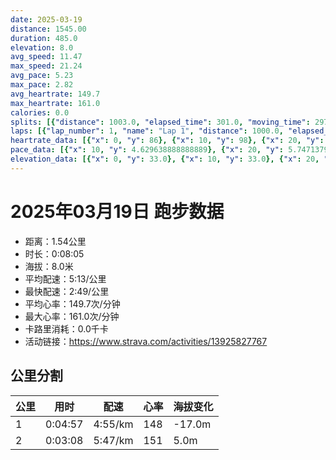 ```yaml
---
date: 2025-03-19
distance: 1545.00
duration: 485.0
elevation: 8.0
avg_speed: 11.47
max_speed: 21.24
avg_pace: 5.23
max_pace: 2.82
avg_heartrate: 149.7
max_heartrate: 161.0
calories: 0.0
splits: [{"distance": 1003.0, "elapsed_time": 301.0, "moving_time": 297.0, "average_speed": 3.38, "pace": 4.930976331360947, "average_heartrate": 148.63299663299662, "elevation_difference": -17.0, "split_number": 1}, {"distance": 542.0, "elapsed_time": 193.0, "moving_time": 188.0, "average_speed": 2.88, "pace": 5.787048611111111, "average_heartrate": 151.2712765957447, "elevation_difference": 5.0, "split_number": 2}]
laps: [{"lap_number": 1, "name": "Lap 1", "distance": 1000.0, "elapsed_time": 298.0, "moving_time": 298.0, "average_speed": 3.36, "pace": 4.960327380952381, "average_heartrate": 147.3, "max_heartrate": 161, "start_date": "2025-03-19 20:36:10+00:00", "elevation_difference": 0.0}, {"lap_number": 2, "name": "Lap 2", "distance": 545.0, "elapsed_time": 194.0, "moving_time": 194.0, "average_speed": 2.81, "pace": 5.931209964412811, "average_heartrate": 151.6, "max_heartrate": 161, "start_date": "2025-03-19 20:41:10+00:00", "elevation_difference": 8.0}]
heartrate_data: [{"x": 0, "y": 86}, {"x": 10, "y": 98}, {"x": 20, "y": 108}, {"x": 30, "y": 118}, {"x": 40, "y": 128}, {"x": 50, "y": 138}, {"x": 60, "y": 148}, {"x": 70, "y": 155}, {"x": 80, "y": 158}, {"x": 90, "y": 160}, {"x": 100, "y": 159}, {"x": 110, "y": 157}, {"x": 120, "y": 157}, {"x": 130, "y": 158}, {"x": 140, "y": 159}, {"x": 150, "y": 159}, {"x": 160, "y": 158}, {"x": 170, "y": 158}, {"x": 180, "y": 159}, {"x": 190, "y": 161}, {"x": 200, "y": 158}, {"x": 210, "y": 157}, {"x": 220, "y": 156}, {"x": 230, "y": 154}, {"x": 240, "y": 153}, {"x": 250, "y": 150}, {"x": 260, "y": 150}, {"x": 270, "y": 150}, {"x": 280, "y": 152}, {"x": 290, "y": 157}, {"x": 300, "y": 161}, {"x": 310, "y": 157}, {"x": 320, "y": 152}, {"x": 330, "y": 155}, {"x": 340, "y": 157}, {"x": 350, "y": 154}, {"x": 360, "y": 151}, {"x": 370, "y": 153}, {"x": 380, "y": 157}, {"x": 390, "y": 155}, {"x": 400, "y": 156}, {"x": 410, "y": 155}, {"x": 420, "y": 154}, {"x": 430, "y": 156}, {"x": 440, "y": 154}, {"x": 450, "y": 149}, {"x": 460, "y": 144}, {"x": 470, "y": 137}, {"x": 480, "y": 138}, {"x": 490, "y": 137}]
pace_data: [{"x": 10, "y": 4.629638888888889}, {"x": 20, "y": 5.747137931034483}, {"x": 30, "y": 5.050515151515151}, {"x": 40, "y": 4.901970588235294}, {"x": 50, "y": 4.761914285714285}, {"x": 60, "y": 4.761914285714285}, {"x": 70, "y": 4.761914285714285}, {"x": 80, "y": 4.629638888888889}, {"x": 90, "y": 4.385973684210526}, {"x": 100, "y": 4.166675}, {"x": 110, "y": 4.761914285714285}, {"x": 120, "y": 4.761914285714285}, {"x": 130, "y": 4.761914285714285}, {"x": 140, "y": 4.761914285714285}, {"x": 150, "y": 4.901970588235294}, {"x": 160, "y": 5.208343749999999}, {"x": 170, "y": 4.761914285714285}, {"x": 180, "y": 4.629638888888889}, {"x": 190, "y": 4.504513513513513}, {"x": 200, "y": 4.504513513513513}, {"x": 210, "y": 4.504513513513513}, {"x": 220, "y": 4.629638888888889}, {"x": 230, "y": 4.504513513513513}, {"x": 240, "y": 5.050515151515151}, {"x": 250, "y": 4.761914285714285}, {"x": 260, "y": 4.629638888888889}, {"x": 270, "y": 5.208343749999999}, {"x": 280, "y": 13.888916666666667}, {"x": 290, "y": 8.56459403905447}, {"x": 300, "y": 10.56861128725428}, {"x": 310, "y": 5.208343749999999}, {"x": 320, "y": 5.208343749999999}, {"x": 330, "y": 5.208343749999999}, {"x": 340, "y": 6.228213751868459}, {"x": 350, "y": 43.630104712041884}, {"x": 360, "y": 4.794792865362485}, {"x": 370, "y": 5.747137931034483}, {"x": 380, "y": 5.952392857142857}, {"x": 390, "y": 5.208343749999999}, {"x": 400, "y": 5.5555666666666665}, {"x": 410, "y": 5.208343749999999}, {"x": 420, "y": 6.172851851851851}, {"x": 430, "y": 5.747137931034483}, {"x": 440, "y": 5.5555666666666665}, {"x": 450, "y": 5.376354838709677}, {"x": 460, "y": 5.208343749999999}, {"x": 470, "y": 4.761914285714285}, {"x": 480, "y": 6.944458333333333}, {"x": 490, "y": 6.6666799999999995}]
elevation_data: [{"x": 0, "y": 33.0}, {"x": 10, "y": 33.0}, {"x": 20, "y": 33.0}, {"x": 30, "y": 32.0}, {"x": 40, "y": 32.0}, {"x": 50, "y": 31.0}, {"x": 60, "y": 31.0}, {"x": 70, "y": 30.0}, {"x": 80, "y": 28.0}, {"x": 90, "y": 27.0}, {"x": 100, "y": 26.0}, {"x": 110, "y": 25.0}, {"x": 120, "y": 25.0}, {"x": 130, "y": 24.0}, {"x": 140, "y": 24.0}, {"x": 150, "y": 24.0}, {"x": 160, "y": 24.0}, {"x": 170, "y": 23.0}, {"x": 180, "y": 23.0}, {"x": 190, "y": 23.0}, {"x": 200, "y": 23.0}, {"x": 210, "y": 23.0}, {"x": 220, "y": 23.0}, {"x": 230, "y": 23.0}, {"x": 240, "y": 23.0}, {"x": 250, "y": 23.0}, {"x": 260, "y": 24.0}, {"x": 270, "y": 24.0}, {"x": 280, "y": 23.0}, {"x": 290, "y": 19.0}, {"x": 300, "y": 16.0}, {"x": 310, "y": 16.0}, {"x": 320, "y": 16.0}, {"x": 330, "y": 16.0}, {"x": 340, "y": 19.0}, {"x": 350, "y": 22.0}, {"x": 360, "y": 23.0}, {"x": 370, "y": 23.0}, {"x": 380, "y": 24.0}, {"x": 390, "y": 24.0}, {"x": 400, "y": 23.0}, {"x": 410, "y": 23.0}, {"x": 420, "y": 23.0}, {"x": 430, "y": 22.0}, {"x": 440, "y": 22.0}, {"x": 450, "y": 22.0}, {"x": 460, "y": 22.0}, {"x": 470, "y": 21.0}, {"x": 480, "y": 21.0}, {"x": 490, "y": 21.0}]
---
```


# 2025年03月19日 跑步数据

- 距离：1.54公里
- 时长：0:08:05
- 海拔：8.0米
- 平均配速：5:13/公里
- 最快配速：2:49/公里
- 平均心率：149.7次/分钟
- 最大心率：161.0次/分钟
- 卡路里消耗：0.0千卡
- 活动链接：https://www.strava.com/activities/13925827767

## 公里分割

| 公里 | 用时 | 配速 | 心率 | 海拔变化 |
|------|------|------|------|------|
| 1 | 0:04:57 | 4:55/km | 148 | -17.0m |
| 2 | 0:03:08 | 5:47/km | 151 | 5.0m |

